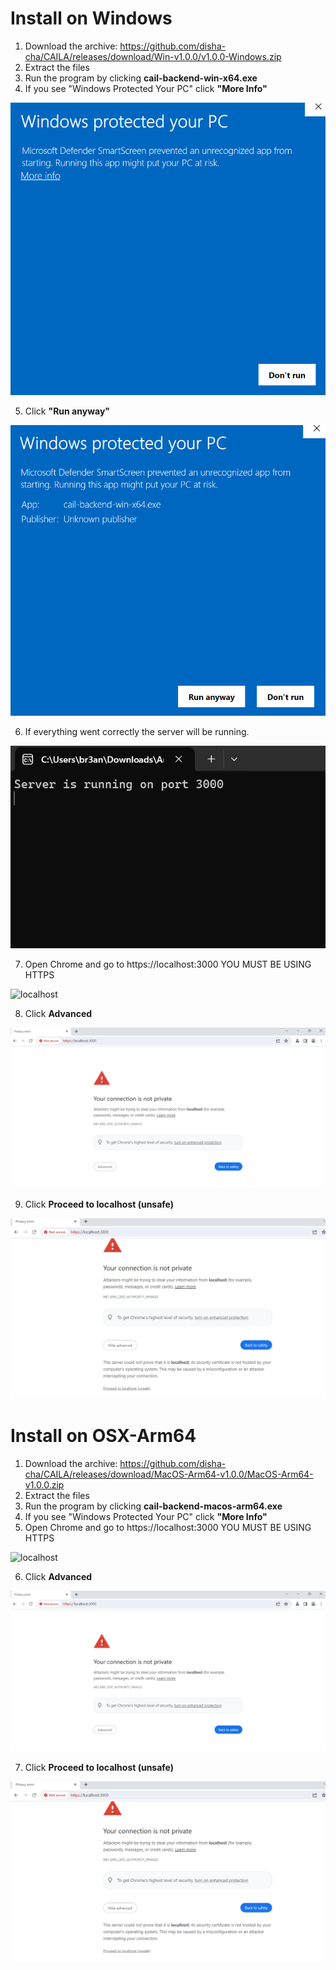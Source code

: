 # Install on Windows

1. Download the archive: https://github.com/disha-cha/CAILA/releases/download/Win-v1.0.0/v1.0.0-Windows.zip
2. Extract the files
3. Run the program by clicking **cail-backend-win-x64.exe**
4. If you see "Windows Protected Your PC" click **"More Info"**

![Windows Protected](screenshots/win1.png)

5. Click **"Run anyway"**

![Windows Protected](screenshots/win2.png)

6. If everything went correctly the server will be running.

![Windows Protected](screenshots/win3.png)

7. Open Chrome and go to  https://localhost:3000 YOU MUST BE USING HTTPS

![localhost](screenshots/localhost.png)

8. Click **Advanced**

![Chrome](screenshots/chrome1.png)

9. Click **Proceed to localhost (unsafe)**

![Chrome](screenshots/chrome2.png)


# Install on OSX-Arm64

1. Download the archive: https://github.com/disha-cha/CAILA/releases/download/MacOS-Arm64-v1.0.0/MacOS-Arm64-v1.0.0.zip
2. Extract the files
3. Run the program by clicking **cail-backend-macos-arm64.exe**
4. If you see "Windows Protected Your PC" click **"More Info"**
5. Open Chrome and go to  https://localhost:3000 YOU MUST BE USING HTTPS

![localhost](screenshots/localhost.png)

6. Click **Advanced**

![Chrome](screenshots/chrome1.png)

7. Click **Proceed to localhost (unsafe)**

![Chrome](screenshots/chrome2.png)
